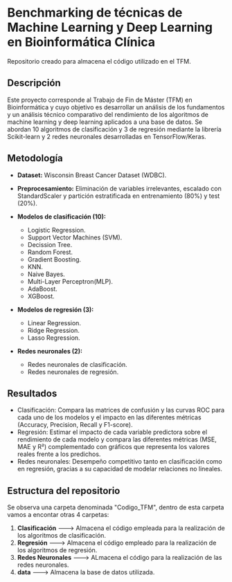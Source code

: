 # Benchmarking de técnicas de Machine Learning y Deep Learning en Bioinformática Clínica

Repositorio creado para almacena el código utilizado en el TFM.

## Descripción

Este proyecto corresponde al Trabajo de Fin de Máster (TFM) en Bioinformática y cuyo objetivo es desarrollar un análisis de los fundamentos y un análisis técnico comparativo del rendimiento de los algoritmos de machine learning y deep learning aplicados a una base de datos. Se abordan 10 algoritmos de clasificación y 3 de regresión mediante la librería Scikit-learn y 2 redes neuronales desarrolladas en TensorFlow/Keras.

## Metodología 

- **Dataset:** Wisconsin Breast Cancer Dataset (WDBC).

- **Preprocesamiento:** Eliminación de variables irrelevantes, escalado con StandardScaler y partición estratificada en entrenamiento (80%) y test (20%).
  
- **Modelos de clasificación (10):**
  - Logistic Regression.
  - Support Vector Machines (SVM).
  - Decission Tree.
  - Random Forest.
  - Gradient Boosting.
  - KNN.
  - Naive Bayes.
  - Multi-Layer Perceptron(MLP).
  - AdaBoost.
  - XGBoost.

- **Modelos de regresión (3):**
  - Linear Regression.
  - Ridge Regression.
  - Lasso Regression.

- **Redes neuronales (2):**
  - Redes neuronales de clasificación.
  - Redes neuronales de regresión.

## Resultados

- Clasificación: Compara las matrices de confusión y las curvas ROC para cada uno de los modelos y el impacto en las diferentes métricas (Accuracy, Precision, Recall y F1-score).
- Regresión: Estimar el impacto de cada variable predictora sobre el rendimiento de cada modelo y compara las diferentes métricas (MSE, MAE y R²) complementado con gráficos que representa los valores reales frente a los predichos.
- Redes neuronales: Desempeño competitivo tanto en clasificación como en regresión, gracias a su capacidad de modelar relaciones no lineales.

## Estructura del repositorio

Se observa una carpeta denominada "Codigo_TFM", dentro de esta carpeta vamos a encontar otras 4 carpetas: 

1. **Clasificación** ---> Almacena el código empleada para la realización de los algoritmos de clasificación.
2. **Regresión** ---> Almacena el código empleado para la realización de los algoritmos de regresión.
3. **Redes Neuronales** ---> ALmacena el código para la realización de las redes neuronales.
4. **data** ---> Almacena la base de datos utilizada.


